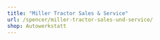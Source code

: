 ```yaml
---
title: "Miller Tractor Sales & Service"
url: /spencer/miller-tractor-sales-und-service/
shop: Autowerkstatt
---
```

